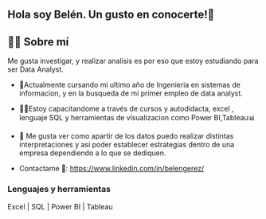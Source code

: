 ## Hola soy Belén. Un gusto en conocerte!👋
## 💁‍♀️ Sobre mí
Me gusta investigar, y realizar analisis es por eso que estoy estudiando para ser Data Analyst.

* 📍Actualmente cursando mi ultimo año de Ingenieria en sistemas de informacion, y en la busqueda de mi primer empleo de data analyst.

* 👩‍💻Estoy capacitandome a través de cursos y autodidacta, excel , lenguaje SQL y herramientas de visualizacion como Power BI,Tableau📊

* 🥰 Me gusta ver como apartir de los datos puedo realizar distintas interpretaciones y asi poder establecer estrategias dentro de una empresa dependiendo a lo que se dediquen.

* Contactame 
💌: <https://www.linkedin.com/in/belengerez/>
### Lenguajes y herramientas 
Excel | SQL | Power BI | Tableau
